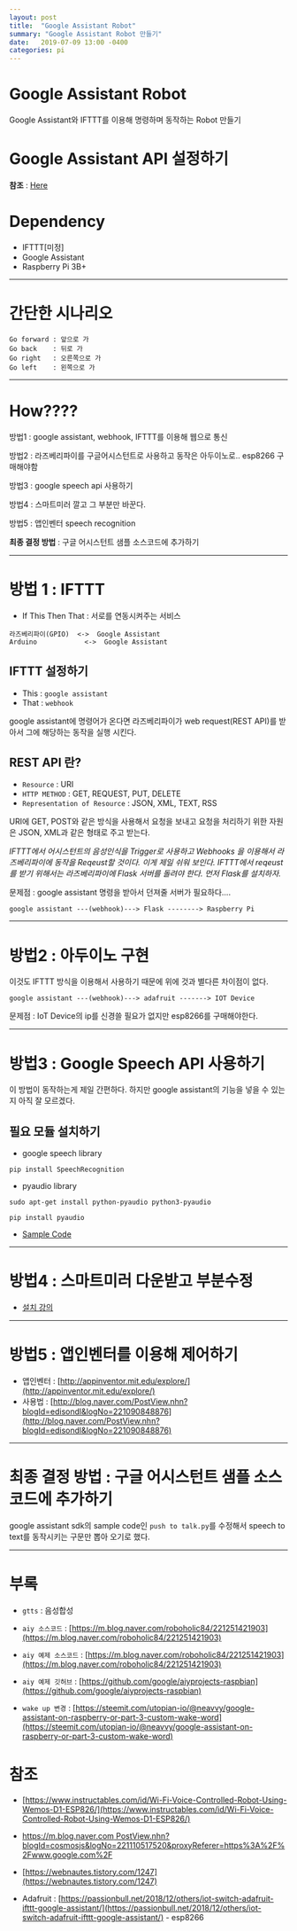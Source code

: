 ```yaml
---
layout: post
title:  "Google Assistant Robot"
summary: "Google Assistant Robot 만들기"
date:   2019-07-09 13:00 -0400
categories: pi
---
```


# Google Assistant Robot
Google Assistant와 IFTTT를 이용해 명령하며 동작하는 Robot 만들기

# Google Assistant API 설정하기

**참조** : [Here](https://jjeamin.github.io/pi/2019/07/09/googleapi/)

# Dependency
- IFTTT[미정]
- Google Assistant
- Raspberry Pi 3B+

---

# 간단한 시나리오

```
Go forward : 앞으로 가
Go back    : 뒤로 가
Go right   : 오른쪽으로 가
Go left    : 왼쪽으로 가
```

---

# How????

방법1 : google assistant, webhook, IFTTT를 이용해 웹으로 통신

방법2 : 라즈베리파이를 구글어시스턴트로 사용하고 동작은 아두이노로.. esp8266 구매해야함

방법3 : google speech api 사용하기

방법4 : 스마트미러 깔고 그 부분만 바꾼다.

방법5 : 앱인벤터 speech recognition

**최종 결정 방법** : 구글 어시스턴트 샘플 소스코드에 추가하기

---

# 방법 1 : IFTTT
- If This Then That : 서로를 연동시켜주는 서비스

```
라즈베리파이(GPIO)  <->  Google Assistant
Arduino            <->  Google Assistant
```

## IFTTT 설정하기
- This : `google assistant`
- That : `webhook`

google assistant에 명령어가 온다면 라즈베리파이가 web request(REST API)를 받아서 그에 해당하는 동작을 실행 시킨다.

## REST API 란?
- `Resource` : URI
- `HTTP METHOD` : GET, REQUEST, PUT, DELETE
- `Representation of Resource` : JSON, XML, TEXT, RSS

URI에 GET, POST와 같은 방식을 사용해서 요청을 보내고 요청을 처리하기 위한 자원은 JSON, XML과 같은 형태로 주고 받는다.

*IFTTT에서 어시스턴트의 음성인식을 Trigger로 사용하고 Webhooks 을 이용해서 라즈베리파이에 동작을 Reqeust할 것이다. 이게 제일 쉬워 보인다.
IFTTT에서 reqeust를 받기 위해서는 라즈베리파이에 Flask 서버를 돌려야 한다. 먼저 Flask를 설치하자.*

문제점 : google assistant 명령을 받아서 던져줄 서버가 필요하다....

```
google assistant ---(webhook)---> Flask --------> Raspberry Pi
```

---

# 방법2 : 아두이노 구현

이것도 IFTTT 방식을 이용해서 사용하기 때문에 위에 것과 별다른 차이점이 없다.

```
google assistant ---(webhook)---> adafruit -------> IOT Device
```

문제점 : IoT Device의 ip를 신경쓸 필요가 없지만 esp8266를 구매해야한다.

---

# 방법3 : Google Speech API 사용하기

이 방법이 동작하는게 제일 간편하다. 하지만 google assistant의 기능을 넣을 수 있는지 아직 잘 모르겠다.

## 필요 모듈 설치하기

- google speech library

```
pip install SpeechRecognition
```

- pyaudio library

```
sudo apt-get install python-pyaudio python3-pyaudio

pip install pyaudio
```

- [Sample Code](https://webnautes.tistory.com/1247)

---

# 방법4 : 스마트미러 다운받고 부분수정

- [설치 강의](https://www.youtube.com/watch?v=O3l46ogmgLY)

---

# 방법5 : 앱인벤터를 이용해 제어하기

- 앱인벤터 : [http://appinventor.mit.edu/explore/](http://appinventor.mit.edu/explore/)
- 사용법 : [http://blog.naver.com/PostView.nhn?blogId=edisondl&logNo=221090848876](http://blog.naver.com/PostView.nhn?blogId=edisondl&logNo=221090848876)

---

# 최종 결정 방법 : 구글 어시스턴트 샘플 소스코드에 추가하기

google assistant sdk의 sample code인 `push to talk.py`를 수정해서 speech to text를 동작시키는 구문만 뽑아 오기로 했다.



---

# 부록
- `gtts` : 음성합성

- `aiy 소스코드` : [https://m.blog.naver.com/roboholic84/221251421903](https://m.blog.naver.com/roboholic84/221251421903)

- `aiy 예제 소스코드` : [https://m.blog.naver.com/roboholic84/221251421903](https://m.blog.naver.com/roboholic84/221251421903)

- `aiy 예제 깃허브` : [https://github.com/google/aiyprojects-raspbian](https://github.com/google/aiyprojects-raspbian)

- `wake up 변경` : [https://steemit.com/utopian-io/@neavvy/google-assistant-on-raspberry-or-part-3-custom-wake-word](https://steemit.com/utopian-io/@neavvy/google-assistant-on-raspberry-or-part-3-custom-wake-word)

# 참조
- [https://www.instructables.com/id/Wi-Fi-Voice-Controlled-Robot-Using-Wemos-D1-ESP826/](https://www.instructables.com/id/Wi-Fi-Voice-Controlled-Robot-Using-Wemos-D1-ESP826/)
- [https://m.blog.naver.com PostView.nhn?blogId=cosmosjs&logNo=221110517520&proxyReferer=https%3A%2F%2Fwww.google.com%2F](https://m.blog.naver.com/PostView.nhn?blogId=cosmosjs&logNo=221110517520&proxyReferer=https%3A%2F%2Fwww.google.com%2F)
- [https://webnautes.tistory.com/1247](https://webnautes.tistory.com/1247)


- Adafruit : [https://passionbull.net/2018/12/others/iot-switch-adafruit-ifttt-google-assistant/](https://passionbull.net/2018/12/others/iot-switch-adafruit-ifttt-google-assistant/) - esp8266
